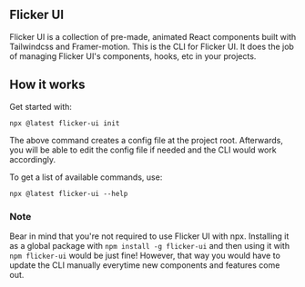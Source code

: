 ## Flicker UI
Flicker UI is a collection of pre-made, animated React components built with Tailwindcss and Framer-motion.
This is the CLI for Flicker UI. It does the job of managing Flicker UI's components, hooks, etc in your projects.

## How it works
Get started with:
```
npx @latest flicker-ui init
```
The above command creates a config file at the project root.
Afterwards, you will be able to edit the config file if needed and the CLI would work accordingly.

To get a list of available commands, use:
```
npx @latest flicker-ui --help
```

### Note
Bear in mind that you're not required to use Flicker UI with npx. Installing it as a global package with `npm install -g flicker-ui` and then using it with `npm flicker-ui` would be just fine! However, that way you would have to update the CLI manually everytime new components and features come out.
